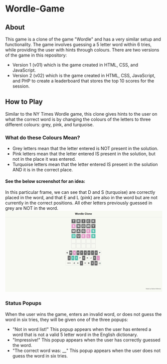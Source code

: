 # Wordle-Game

## About
This game is a clone of the game "Wordle" and has a very similar setup and functionality. The game involves guessing a 5 letter word within 6 tries, while providing the user with hints through colours.
There are two versions of the game in this repository:
- Version 1 (v01) which is the game created in HTML, CSS, and JavaScript.
- Version 2 (v02) which is the game created in HTML, CSS, JavaScript, and PHP to create a leaderboard that stores the top 10 scores for the session.

## How to Play
Similar to the NY Times Wordle game, this clone gives hints to the user on what the correct word is by changing the colours of the letters to three different colours: grey, pink, and turquoise.

### What do these Colours Mean?
- Grey letters mean that the letter entered is NOT present in the solution.
- Pink letters mean that the letter entered IS present in the solution, but not in the place it was entered.
- Turquoise letters mean that the letter entered IS present in the solution AND it is in the correct place.

#### See the below screenshot for an idea:
In this particular frame, we can see that D and S (turquoise) are correctly placed in the word, and that E and L (pink) are also in the word but are not currently in the correct positions. All other letters previously guessed in grey are NOT in the word.
![alt text](docs/design_system/gameplay.PNG)

### Status Popups
When the user wins the game, enters an invalid word, or does not guess the word in six tries, they will be given one of the three popups:
- "Not in word list!" This popup appears when the user has entered a word that is not a valid 5 letter word in the English dictionary.
- "Impressive!" This popup appears when the user has correctly guessed the word.
- "The correct word was: __" This popup appears when the user does not guess the word in six tries.